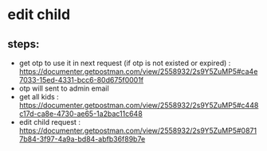 # edit child
## steps: 
* get otp to use it in next request (if otp is not existed or expired) : https://documenter.getpostman.com/view/2558932/2s9Y5ZuMP5#ca4e7033-15ed-4331-bcc6-80d675f0001f
* otp will sent to admin email 
* get all kids : https://documenter.getpostman.com/view/2558932/2s9Y5ZuMP5#c448c17d-ca8e-4730-ae65-1a2bac11c648
* edit child request : https://documenter.getpostman.com/view/2558932/2s9Y5ZuMP5#08717b84-3f97-4a9a-bd84-abfb36f89b7e